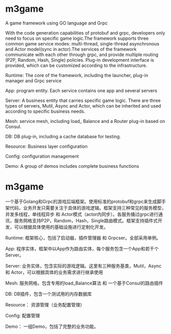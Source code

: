 # m3game

A game framework using GO language and Grpc

With the code generation capabilities of protobuf and grpc, developers only need to focus on specific game logic.The framework supports three common game service modes: multi-thread, single-thread asynchronous and Actor model(sync in actor).The services of the framework communicate with each other through grpc, and provide multiple routing (P2P, Random, Hash, Single) policies. Plug-in development interface is provided, which can be customized according to the infrastructure.

Runtime: The core of the framework, including the launcher, plug-in manager and Grpc service

App: program entity. Each service contains one app and several servers

Server: A business entity that carries specific game logic. There are three types of servers, Mutil, Async and Actor, which can be inherited and used according to specific business needs.

Mesh: service mesh, including load_ Balance and a Router plug-in based on Consul.

DB: DB plug-in, including a cache database for testing.

Resource: Business layer configuration

Config: configuration management

Demo: A group of demos includes complete business functions

# m3game

一个基于Golang和Grpc的游戏后端框架。使用标准的protobuf和grpc来生成脚手架代码，业务开发只需要关注于具体的游戏逻辑。框架支持三种常见的服务模型，并发多线程，单线程异步 和 Actor模式（actor内同步）。各服务捅过grpc进行通讯，服务网格支持P2P，Random，Hash，Single路由模式。框架支持插件式开发，可以根据具体使用的基础设施进行定制化开发。

Runtime: 框架核心，包括了启动器，插件管理器 和 Grpcser。全部采用单例。

App: 程序实体，框架中以App作为路由实体，每个服务包含一个App和若干个Server。

Server: 业务实体，包含实际的游戏逻辑。这里有三种服务基类，Mutil，Async 和 Actor，可以根据具体的业务需求进行继承使用

Mesh: 服务网格，包含专用的load_Balance算法 和 一个基于Consul的路由插件

DB: DB插件，包含一个测试用的内存数据库

Resource： 资源管理（业务配置管理）

Config: 配置管理

Demo： 一组Demo，包括了完整的业务功能。


